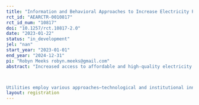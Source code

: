 ```yaml
---
title: "Information and Behavioral Approaches to Increase Electricity Payment and Reduce Pollution from Electricity"
rct_id: "AEARCTR-0010817"
rct_id_num: "10817"
doi: "10.1257/rct.10817-2.0"
date: "2023-01-22"
status: "in_development"
jel: "nan"
start_year: "2023-01-01"
end_year: "2024-12-31"
pi: "Robyn Meeks robyn.meeks@gmail.com"
abstract: "Increased access to affordable and high-quality electricity services is needed in many low- and middle-income countries. Raising revenue through electrical bill payments can be key to supporting this goal, and help electricity utilities meet increasing electricity demand, while limiting non-technical losses. However, non-payment can result in fewer investments in infrastructure and upgrades, which in turn perpetuates poor service for households. Further, when electricity generation is dominated by fossil fuels, as in Pakistan, greater consumption of electricity services translates into higher carbon emissions. Thus, losses exacerbate the sector’s financial problems and its contributions to climate change. 

Utilities employ various approaches—technological and institutional innovations—to increase payment for electricity services consumed, yet often it remains low. The research team’s prior work in Karachi, Pakistan indicates that this social norm of not paying for electricity is linked to mistrust in billing practices, information failures, and financial constraints. This suggests a role for complementary interventions to shift norms. In partnership with Karachi Electric, researchers propose a randomized evaluation to test transparency, information, and financial interventions designed to decrease the wedge between consumption and generation. Randomizing interventions at the transformer level will allow the researcher team to estimate tons of CO2 abated. "
layout: registration
---
```


